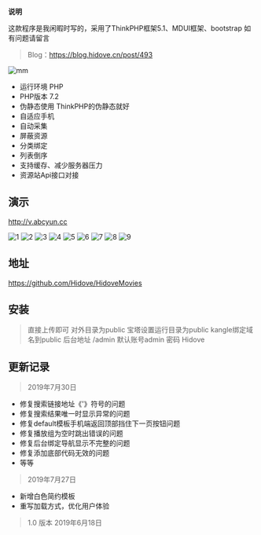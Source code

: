 **说明**

这款程序是我闲暇时写的，采用了ThinkPHP框架5.1、MDUI框架、bootstrap
如有问题请留言

> Blog：https://blog.hidove.cn/post/493

![mm][1]

+ 运行环境 PHP
+ PHP版本 7.2 
+ 伪静态使用 ThinkPHP的伪静态就好
+ 自适应手机
+ 自动采集
+ 屏蔽资源
+ 分类绑定
+ 列表倒序
+ 支持缓存、减少服务器压力
+ 资源站Api接口对接
## 演示

<http://v.abcyun.cc>


![1][2]
![2][3]
![3][4]
![4][5]
![5][6]
![6][7]
![7][8]
![8][9]
![9][10]
## 地址
<https://github.com/Hidove/HidoveMovies>

## 安装

> 直接上传即可
> 对外目录为public
> 宝塔设置运行目录为public
> kangle绑定域名到public 
> 后台地址 /admin 默认账号admin 密码 Hidove

## 更新记录
>  2019年7月30日
+ 修复搜索链接地址《'》符号的问题
+ 修复搜索结果唯一时显示异常的问题
+ 修复default模板手机端返回顶部挡住下一页按钮问题
+ 修复播放组为空时跳出错误的问题
+ 修复后台绑定导航显示不完整的问题
+ 修复添加底部代码无效的问题
+ 等等

>  2019年7月27日
+ 新增白色简约模板
+ 重写加载方式，优化用户体验

> 1.0 版本 2019年6月18日


  [1]: https://blog.hidove.cn/usr/uploads/2019/06/2663340873.jpg
  [2]: https://blog.hidove.cn/usr/uploads/2019/06/1904971686.png
  [3]: https://blog.hidove.cn/usr/uploads/2019/06/3249869140.png
  [4]: https://blog.hidove.cn/usr/uploads/2019/06/1680333171.png
  [5]: https://blog.hidove.cn/usr/uploads/2019/06/3534367907.png
  [6]: https://blog.hidove.cn/usr/uploads/2019/06/1693636391.png
  [7]: https://blog.hidove.cn/usr/uploads/2019/06/1111905917.png
  [8]: https://blog.hidove.cn/usr/uploads/2019/06/2400014871.png
  [9]: https://blog.hidove.cn/usr/uploads/2019/07/3484051187.png
  [10]: https://blog.hidove.cn/usr/uploads/2019/07/4281220694.png